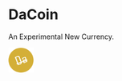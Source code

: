 # DaCoin
An Experimental New Currency.

<img src="https://raw.githubusercontent.com/MrSherlockHolmes/DaCoin/master/DaCoinImg.png" height="50px" width="50px" />
